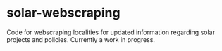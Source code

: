 # solar-webscraping
Code for webscraping localities for updated information regarding solar projects and policies. Currently a work in progress.

